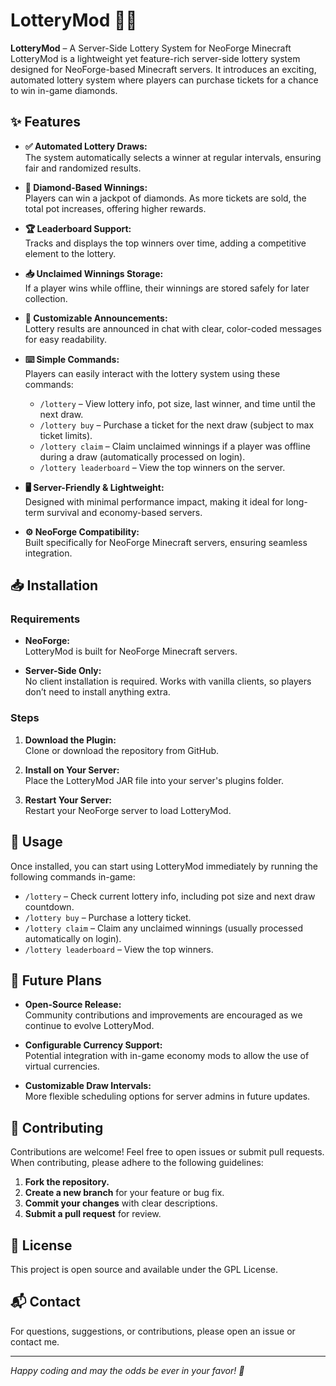 # LotteryMod 🎲💎

**LotteryMod** – A Server-Side Lottery System for NeoForge Minecraft  
LotteryMod is a lightweight yet feature-rich server-side lottery system designed for NeoForge-based Minecraft servers. It introduces an exciting, automated lottery system where players can purchase tickets for a chance to win in-game diamonds.

## ✨ Features

- **✅ Automated Lottery Draws:**  
  The system automatically selects a winner at regular intervals, ensuring fair and randomized results.

- **💎 Diamond-Based Winnings:**  
  Players can win a jackpot of diamonds. As more tickets are sold, the total pot increases, offering higher rewards.

- **🏆 Leaderboard Support:**  
  Tracks and displays the top winners over time, adding a competitive element to the lottery.

- **📥 Unclaimed Winnings Storage:**  
  If a player wins while offline, their winnings are stored safely for later collection.

- **💬 Customizable Announcements:**  
  Lottery results are announced in chat with clear, color-coded messages for easy readability.

- **⌨️ Simple Commands:**  
  Players can easily interact with the lottery system using these commands:
  - ``/lottery`` – View lottery info, pot size, last winner, and time until the next draw.
  - ``/lottery buy`` – Purchase a ticket for the next draw (subject to max ticket limits).
  - ``/lottery claim`` – Claim unclaimed winnings if a player was offline during a draw (automatically processed on login).
  - ``/lottery leaderboard`` – View the top winners on the server.

- **🖥️ Server-Friendly & Lightweight:**  
  Designed with minimal performance impact, making it ideal for long-term survival and economy-based servers.

- **⚙️ NeoForge Compatibility:**  
  Built specifically for NeoForge Minecraft servers, ensuring seamless integration.

## 📥 Installation

### Requirements

- **NeoForge:**  
  LotteryMod is built for NeoForge Minecraft servers.

- **Server-Side Only:**  
  No client installation is required. Works with vanilla clients, so players don’t need to install anything extra.

### Steps

1. **Download the Plugin:**  
   Clone or download the repository from GitHub.

2. **Install on Your Server:**  
   Place the LotteryMod JAR file into your server's plugins folder.

3. **Restart Your Server:**  
   Restart your NeoForge server to load LotteryMod.

## 🚀 Usage

Once installed, you can start using LotteryMod immediately by running the following commands in-game:

- ``/lottery`` – Check current lottery info, including pot size and next draw countdown.
- ``/lottery buy`` – Purchase a lottery ticket.
- ``/lottery claim`` – Claim any unclaimed winnings (usually processed automatically on login).
- ``/lottery leaderboard`` – View the top winners.

## 🔮 Future Plans

- **Open-Source Release:**  
  Community contributions and improvements are encouraged as we continue to evolve LotteryMod.

- **Configurable Currency Support:**  
  Potential integration with in-game economy mods to allow the use of virtual currencies.

- **Customizable Draw Intervals:**  
  More flexible scheduling options for server admins in future updates.

## 🤝 Contributing

Contributions are welcome! Feel free to open issues or submit pull requests. When contributing, please adhere to the following guidelines:

1. **Fork the repository.**
2. **Create a new branch** for your feature or bug fix.
3. **Commit your changes** with clear descriptions.
4. **Submit a pull request** for review.

## 📄 License

This project is open source and available under the GPL License.

## 📬 Contact

For questions, suggestions, or contributions, please open an issue or contact me.

---

*Happy coding and may the odds be ever in your favor! 🎲*
